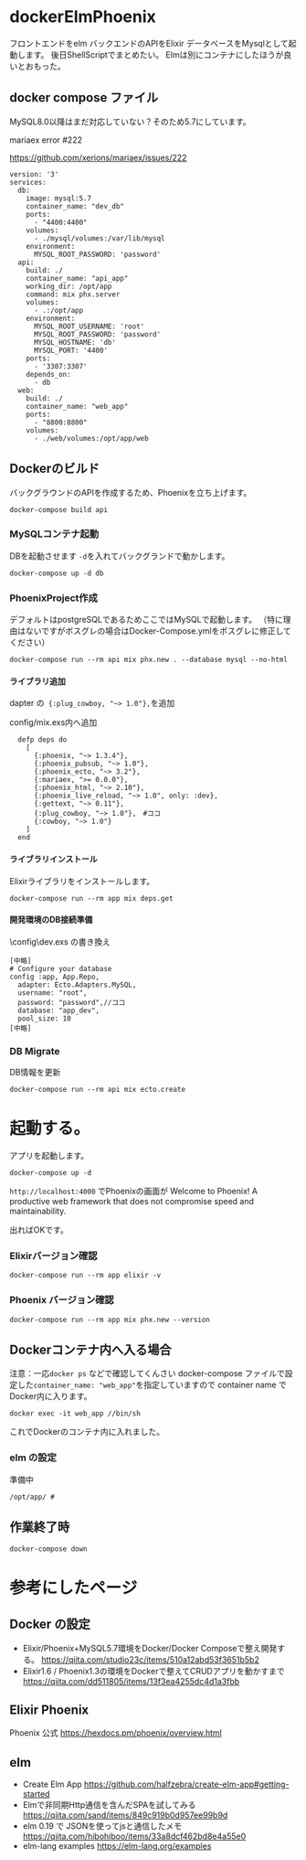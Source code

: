# dockerElmPhoenix
フロントエンドをelm バックエンドのAPIをElixir
データベースをMysqlとして起動します。
後日ShellScriptでまとめたい。
Elmは別にコンテナにしたほうが良いとおもった。


## docker compose ファイル
MySQL8.0以降はまだ対応していない？そのため5.7にしています。

mariaex error #222

https://github.com/xerions/mariaex/issues/222
```
version: '3'
services:
  db:
    image: mysql:5.7
    container_name: "dev_db"
    ports:
      - "4400:4400"
    volumes:
      - ./mysql/volumes:/var/lib/mysql
    environment:
      MYSQL_ROOT_PASSWORD: 'password'      
  api:
    build: ./
    container_name: "api_app"
    working_dir: /opt/app
    command: mix phx.server
    volumes:
      - .:/opt/app
    environment:
      MYSQL_ROOT_USERNAME: 'root'
      MYSQL_ROOT_PASSWORD: 'password'
      MYSQL_HOSTNAME: 'db'
      MYSQL_PORT: '4400'
    ports:
      - '3307:3307'
    depends_on:
      - db
  web:
    build: ./
    container_name: "web_app"
    ports:
      - "8800:8800"
    volumes:
      - ./web/volumes:/opt/app/web
```
## Dockerのビルド
バックグラウンドのAPIを作成するため、Phoenixを立ち上げます。
```
docker-compose build api
```
### MySQLコンテナ起動
DBを起動させます
`-d`を入れてバックグランドで動かします。
```
docker-compose up -d db
```

### PhoenixProject作成
デフォルトはpostgreSQLであるためここではMySQLで起動します。
（特に理由はないですがポスグレの場合はDocker-Compose.ymlをポスグレに修正してください）

```
docker-compose run --rm api mix phx.new . --database mysql --no-html
```
#### ライブラリ追加
dapter の` {:plug_cowboy, "~> 1.0"},`を追加　

config/mix.exs内へ追加
```
  defp deps do
    [
      {:phoenix, "~> 1.3.4"},
      {:phoenix_pubsub, "~> 1.0"},
      {:phoenix_ecto, "~> 3.2"},
      {:mariaex, ">= 0.0.0"},
      {:phoenix_html, "~> 2.10"},
      {:phoenix_live_reload, "~> 1.0", only: :dev},
      {:gettext, "~> 0.11"},
      {:plug_cowboy, "~> 1.0"},　#ココ
      {:cowboy, "~> 1.0"}
    ]
  end
```
#### ライブラリインストール
Elixirライブラリをインストールします。
```
docker-compose run --rm app mix deps.get
```

#### 開発環境のDB接続準備
\config\dev.exs の書き換え
```
[中略]
# Configure your database
config :app, App.Repo,
  adapter: Ecto.Adapters.MySQL,
  username: "root",
  password: "password",//ココ
  database: "app_dev",
  pool_size: 10
[中略]

```

### DB Migrate
DB情報を更新
```
docker-compose run --rm api mix ecto.create
```
# 起動する。
アプリを起動します。
```
docker-compose up -d
```
`http://localhost:4000` でPhoenixの画面が
Welcome to Phoenix!
A productive web framework that
does not compromise speed and maintainability.

出ればOKです。

### Elixirバージョン確認
```
docker-compose run --rm app elixir -v
```
### Phoenix バージョン確認
```
docker-compose run --rm app mix phx.new --version
```

## Dockerコンテナ内へ入る場合
注意：一応`docker ps` などで確認してくんさい
docker-compose ファイルで設定した`container_name: "web_app"`を指定していますので container name でDocker内に入ります。

```
docker exec -it web_app //bin/sh
```
これでDockerのコンテナ内に入れました。

### elm の設定
準備中

```
/opt/app/ # 
```

## 作業終了時
```
docker-compose down
```
# 参考にしたページ
## Docker の設定
 - Elixir/Phoenix+MySQL5.7環境をDocker/Docker Composeで整え開発する。
  https://qiita.com/studio23c/items/510a12abd53f3651b5b2
 - Elixir1.6 / Phoenix1.3の環境をDockerで整えてCRUDアプリを動かすまで
  https://qiita.com/dd511805/items/13f3ea4255dc4d1a3fbb 
## Elixir Phoenix
Phoenix 公式
https://hexdocs.pm/phoenix/overview.html

## elm
 - Create Elm App 
  https://github.com/halfzebra/create-elm-app#getting-started
 - Elmで非同期Http通信を含んだSPAを試してみる
  https://qiita.com/sand/items/849c919b0d957ee99b9d
 - elm 0.19 で JSONを使ってjsと通信したメモ
  https://qiita.com/hibohiboo/items/33a8dcf462bd8e4a55e0
 - elm-lang examples
  https://elm-lang.org/examples
